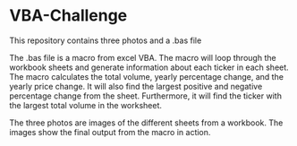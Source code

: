 # VBA-Challenge

This repository contains three photos and a .bas file

The .bas file is a macro from excel VBA. The macro will loop through the workbook sheets and generate information about each ticker in each sheet.
The macro calculates the total volume, yearly percentage change, and the yearly price change. It will also find the largest positive and negative
percentage change from the sheet. Furthermore, it will find the ticker with the largest total volume in the worksheet.

The three photos are images of the different sheets from a workbook. The images show the final output from the macro in action.
